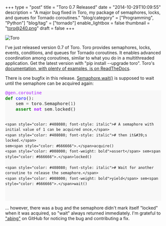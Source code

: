+++
type = "post"
title = "Toro 0.7 Released"
date = "2014-10-29T10:09:55"
description = "A major bug fixed in Toro, my package of semaphores, locks, and queues for Tornado coroutines."
"blog/category" = ["Programming", "Python"]
"blog/tag" = ["tornado"]
enable_lightbox = false
thumbnail = "toro@240.png"
draft = false
+++

<p><img style="display:block; margin-left:auto; margin-right:auto;" src="toro.png" alt="Toro" title="toro.png" border="0"   /></p>
<p>I've just released version 0.7 of Toro. Toro provides semaphores, locks, events, conditions, and queues for Tornado coroutines. It enables advanced coordination among coroutines, similar to what you do in a multithreaded application. Get the latest version with "pip install --upgrade toro". Toro's <a href="https://toro.readthedocs.org/">documentation, with plenty of examples, is on ReadTheDocs</a>.</p>
<p>There is one bugfix in this release. <a href="https://toro.readthedocs.org/en/stable/classes.html#toro.Semaphore.wait">Semaphore.wait()</a> is supposed to wait until the semaphore can be acquired again:</p>
<div class="codehilite" style="background: #f8f8f8"><pre style="line-height: 125%"><span style="color: #AA22FF">@gen.coroutine</span>
<span style="color: #008000; font-weight: bold">def</span> <span style="color: #0000FF">coro</span>():
    sem <span style="color: #666666">=</span> toro<span style="color: #666666">.</span>Semaphore(<span style="color: #666666">1</span>)
    <span style="color: #008000; font-weight: bold">assert</span> <span style="color: #AA22FF; font-weight: bold">not</span> sem<span style="color: #666666">.</span>locked()

    <span style="color: #408080; font-style: italic"># A semaphore with initial value of 1 can be acquired once,</span>
    <span style="color: #408080; font-style: italic"># then it&#39;s locked.</span>
    sem<span style="color: #666666">.</span>acquire()
    <span style="color: #008000; font-weight: bold">assert</span> sem<span style="color: #666666">.</span>locked()

    <span style="color: #408080; font-style: italic"># Wait for another coroutine to release the semaphore.</span>
    <span style="color: #008000; font-weight: bold">yield</span> sem<span style="color: #666666">.</span>wait()
</pre></div>


<p>... however, there was a bug and the semaphore didn't mark itself "locked" when it was acquired, so "wait" always returned immediately. I'm grateful to <a href="https://github.com/DanielBlack">"abing"</a> on GitHub for noticing the bug and contributing a fix.</p>
    